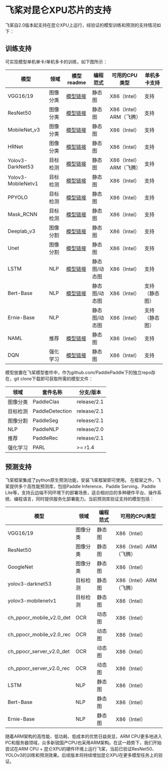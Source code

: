 # 飞桨对昆仑XPU芯片的支持

飞桨自2.0版本起支持在昆仑XPU上运行，经验证的模型训练和预测的支持情况如下：

## 训练支持

可实现模型单机单卡/单机多卡的训练，如下图所示：

| 模型               | 领域     | 模型readme                                                   | 编程范式      | 可用的CPU类型           | 单机多卡支持   |
| ------------------ | -------- | ------------------------------------------------------------ | ------------- | ----------------------- | -------------- |
| VGG16/19           | 图像分类 | [模型链接](https://github.com/PaddlePaddle/PaddleClas/blob/dygraph/docs/zh_CN/extension/train_on_xpu.md) | 静态图        | X86（Intel）            | 支持           |
| ResNet50           | 图像分类 | [模型链接](https://github.com/PaddlePaddle/PaddleClas/blob/dygraph/docs/zh_CN/extension/train_on_xpu.md) | 静态图        | X86（Intel）ARM（飞腾） | 支持           |
| MobileNet_v3       | 图像分类 | [模型链接](https://github.com/PaddlePaddle/PaddleClas/blob/dygraph/docs/zh_CN/extension/train_on_xpu.md) | 静态图        | X86（Intel）            | 支持           |
| HRNet              | 图像分类 | [模型链接](https://github.com/PaddlePaddle/PaddleClas/blob/dygraph/docs/zh_CN/extension/train_on_xpu.md) | 静态图        | X86（Intel）            | 支持           |
| Yolov3-DarkNet53   | 目标检测 | [模型链接](https://github.com/PaddlePaddle/PaddleDetection/blob/release/2.1/docs/tutorials/train_on_kunlun.md) | 静态图        | X86（Intel）ARM（飞腾） | 支持           |
| Yolov3-MobileNetv1 | 目标检测 | [模型链接](https://github.com/PaddlePaddle/PaddleDetection/blob/release/2.1/docs/tutorials/train_on_kunlun.md) | 静态图        | X86（Intel）            | 支持           |
| PPYOLO             | 目标检测 | [模型链接](https://github.com/PaddlePaddle/PaddleDetection/blob/release/2.1/docs/tutorials/train_on_kunlun.md) | 静态图        | X86（Intel）            | 支持           |
| Mask_RCNN          | 目标检测 | [模型链接](https://github.com/PaddlePaddle/PaddleDetection/blob/release/2.1/docs/tutorials/train_on_kunlun.md) | 静态图        | X86（Intel）            | 支持           |
| Deeplab_v3         | 图像分割 | [模型链接](https://github.com/PaddlePaddle/PaddleSeg/blob/release/v2.0.0-rc/legacy/docs/train_on_xpu.md) | 静态图        | X86（Intel）            | 支持           |
| Unet               | 图像分割 | [模型链接](https://github.com/PaddlePaddle/PaddleSeg/blob/release/v2.0.0-rc/legacy/docs/train_on_xpu.md) | 静态图        | X86（Intel）            | 支持           |
| LSTM               | NLP      | [模型链接](https://github.com/PaddlePaddle/PaddleNLP/tree/fd65164ea4ebbaf410ad616871400c8e1d5902c8/examples/text_classification/rnn) | 静态图/动态图 | X86（Intel）            | 支持           |
| Bert-Base          | NLP      | [模型链接](https://github.com/PaddlePaddle/models/blob/6bb6834cf399254d59d67cf9f9d4c92b41eb6678/PaddleNLP/examples/language_model/bert/README.md) | 静态图/动态图 | X86（Intel）            | 支持（静态图） |
| Ernie-Base         | NLP      |                                                              | 静态图/动态图 | X86（Intel）            | 支持（静态图） |
| NAML               | 推荐     | [模型链接](https://github.com/PaddlePaddle/PaddleRec/blob/0163bc287c3af57c8dbb445c433ed04471e1a8f3/models/rank/naml/train_on_kunlun.md) | 静态图        | X86（Intel）            | 支持           |
| DQN                | 强化学习 | [模型链接](https://github.com/PaddlePaddle/PARL/blob/develop/examples/DQN/README.md) | 静态图        | X86（Intel）            | 支持           |

模型放置在飞桨模型套件中，作为github.com/PaddlePaddle下的独立repo存在，git clone下载即可获取所需的模型文件：

| 领域     | 套件名称        | 分支/版本   |
| -------- | --------------- | ----------- |
| 图像分类 | PaddleClas      | release/2.1 |
| 目标检测 | PaddleDetection | release/2.1 |
| 图像分割 | PaddleSeg       | release/2.1 |
| NLP      | PaddleNLP       | release/2.0 |
| 推荐     | PaddleRec       | release/2.1 |
| 强化学习 | PARL            | >= r1.4     |



## 预测支持

飞桨框架集成了python原生预测功能，安装飞桨框架即可使用。
在框架之外，飞桨提供多个高性能预测库，包括Paddle Inference、Paddle Serving、Paddle Lite等，支持云边端不同环境下的部署场景，适合相对应的多种硬件平台、操作系统、编程语言，同时提供服务化部署能力。当前预测库验证支持的模型包括：

| 模型                     | 领域     | 编程范式 | 可用的CPU类型           |
| ------------------------ | -------- | -------- | ----------------------- |
| VGG16/19                 | 图像分类 | 静态图   | X86（Intel）            |
| ResNet50                 | 图像分类 | 静态图   | X86（Intel）ARM（飞腾） |
| GoogleNet                | 图像分类 | 静态图   | X86（Intel）            |
| yolov3-darknet53         | 目标检测 | 静态图   | X86（Intel）ARM（飞腾） |
| yolov3-mobilenetv1       | 目标检测 | 静态图   | X86（Intel）            |
| ch_ppocr_mobile_v2.0_det | OCR      | 动态图   | X86（Intel）            |
| ch_ppocr_mobile_v2.0_rec | OCR      | 动态图   | X86（Intel）            |
| ch_ppocr_server_v2.0_det | OCR      | 动态图   | X86（Intel）            |
| ch_ppocr_server_v2.0_rec | OCR      | 动态图   | X86（Intel）            |
| LSTM                     | NLP      | 静态图   | X86（Intel）            |
| Bert-Base                | NLP      | 静态图   | X86（Intel）            |
| Ernie-Base               | NLP      | 静态图   | X86（Intel）            |


随着ARM架构的高性能、低功耗、低成本的优势日益突显，ARM CPU更多地进入PC和服务器领域，众多新锐国产CPU也采用ARM架构。在这一趋势下，我们开始尝试在ARM CPU + 昆仑XPU的硬件环境上运行飞桨，当前已验证ResNet50、YOLOv3的训练和预测效果。后续版本将持续增加昆仑XPU在更多模型任务上的验证。

